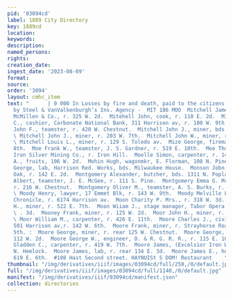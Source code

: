 ```yaml
---
pid: '03094cd'
label: 1889 City Directory
key: 1889cd
location: 
keywords: 
description: 
named_persons: 
rights: 
creation_date: 
ingest_date: '2023-08-09'
format: 
source: 
order: '3094'
layout: cmhc_item
text: "      | 0 000 In Losses by fire and death, paid to the citizens of © 5 ’ Leadville
  by Steel & VanValkenburgh’s Ins. Agency -  MIT 186 MOO  Mitchell James, bkkpr, Neil
  McMillen & Co., r. 325 W. 2d.  Mitehell John, cook, r. 110 E. 2d.  MITCHELL JOHN
  C., cashier, Carbonate National Bank, 311 Harrison av, r. 100 W. 9th.  Mitchell
  John F., teamster, r. 420 W. Chestnut.  Mitchell John J., miner, bds. 428 E. 4th.
  \ Mitchell John J., miner, r. 203 W. 7th.  Mitchell John W., miner, r. 311 W. 6th.
  \ Mitchell Louis L., miner, r. 129 S. Toledo av.  Mize George, fireman, r. 227 EK.
  8th.  Moe Frank W., teamster, J. S. Gardner, r. 519 E. 10th.  Moe Thomas, teamster,
  Iron Silver Mining Co., r. Iron Hill.  Moelle Simon, carpenter, r. 144 E, 3d.  Moffei
  A., fruits, 106 W. 2d.  Mohin Hugh, wagonmkr, E. Florman, 108 N. Pine.  Molitor
  George, lab, Harrison Red. Works, bds. Milwaukee House.  Monson Jobn, saloon, 103
  Oak, r. 142 E. 2d.  Montgomery Alexander, butcher, bds. 1311 N. Poplar.  Montgomery
  Albert, teamster, J. E. McGee, r. 111 S. Pine.  Montgomery Emma G. Mrs., lodging,
  r. 216 W. Chestnut.  Montgomery Oliver M., teamster, A. S. Burks, r. 702 W. Front.
  \ Moody Henry, lawyer, 17 Emmet Blk, r. 143 W. 9th.  Moody Melville L., printer,
  Chronicle, r. 6174 Harrison av.  Moon Charity P. Mrs., r. 318 W. 3d.  Moon William
  H., miner, r. 522 E. 7th.  Moon Wiiam J., stage manager, Tabor Opera House, r. 318
  \ . 3d.  Mooney Frank, miner, r. 125 W. 2d.  Moor John H., miner, r. 331 E. 11th.
  \ Moor William M., carpenter, r. 426 E. 11th.  Moore Charles J., civil engineer,
  501 Harrison av,r. 142 W. 6th.  Moore Frank, miner, r. Strayhorse Road, head E.
  5th. :  Moore George, miner, r. rear 125 W. Chestnut.  Moore George, col’d, barber,
  112 W. 2d.  Moore George W., engineer, D. & R. G. R. R., r. 115 E. 10th.  Moore
  Gladden C., carpenter, r. 419 W. 7th.  Moore James, (Excelsior Iron Works,) r. 507
  N. Hemlock.  Moore James, lab, r. rear 134 E. 3d.  Moore James E., huckster, r.
  619 E. 6th.  #108 Hast Second street. HAYNUISt S DOM! Restaurant    "
thumbnail: "/img/derivatives/iiif/images/03094cd/full/250,/0/default.jpg"
full: "/img/derivatives/iiif/images/03094cd/full/1140,/0/default.jpg"
manifest: "/img/derivatives/iiif/03094cd/manifest.json"
collection: directories
---
```

